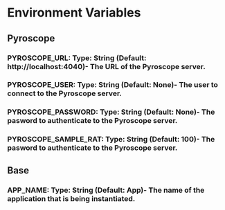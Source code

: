 # Environment Variables

## Pyroscope

### PYROSCOPE_URL: Type: String (Default: http://localhost:4040)-  The URL of the Pyroscope server.
### PYROSCOPE_USER: Type: String (Default: None)-  The user to connect to the Pyroscope server.
### PYROSCOPE_PASSWORD: Type: String (Default: None)-  The pasword to authenticate to the Pyroscope server.
### PYROSCOPE_SAMPLE_RAT: Type: String (Default: 100)-  The pasword to authenticate to the Pyroscope server.

## Base

### APP_NAME: Type: String (Default: App)-  The name of the application that is being instantiated.
